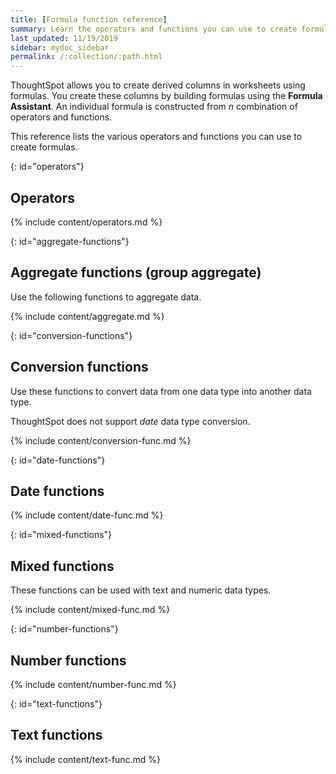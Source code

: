 ```yaml
---
title: [Formula function reference]
summary: Learn the operators and functions you can use to create formulas in ThoughtSpot.
last_updated: 11/19/2019
sidebar: mydoc_sidebar
permalink: /:collection/:path.html
---
```

ThoughtSpot allows you to create derived columns in worksheets using formulas.
You create these columns by building formulas using the **Formula Assistant**.
An individual formula is constructed from _n_ combination of operators and
functions.

This reference lists the various operators and functions you can use to create
formulas.

{: id="operators"}
## Operators

{% include content/operators.md %}

{: id="aggregate-functions"}
## Aggregate functions (group aggregate)

Use the following functions to aggregate data.

{% include content/aggregate.md %}

{: id="conversion-functions"}
## Conversion functions

Use these functions to convert data from one data type into another data type.

ThoughtSpot does not support _date_ data type conversion.

{% include content/conversion-func.md %}

{: id="date-functions"}
## Date functions

{% include content/date-func.md %}

{: id="mixed-functions"}
## Mixed functions

These functions can be used with text and numeric data types.

{% include content/mixed-func.md %}

{: id="number-functions"}
## Number functions

{% include content/number-func.md %}

{: id="text-functions"}
## Text functions

{% include content/text-func.md %}
